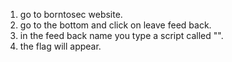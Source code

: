 1. go to borntosec website.
2. go to the bottom and click on leave feed back. 
3. in the feed back name you type a script called "<script>alert</script>".
4. the flag will appear.